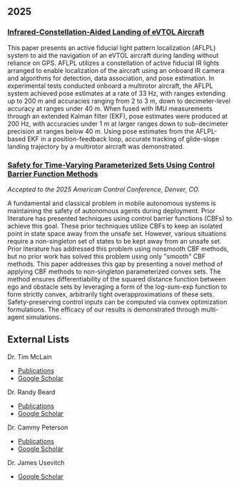 <!--
EDITING GUIDELINES

The publications tab is a place to view all recent publications published by the lab with brief overviews of the work and links to the published paper.
This isn't intended to be an extensive showcase, just a compiled list with brief summaries.

To add an entry, create a new three pound header under the appropriate year, in reverse chronological order.
Follow the template below, adding the current year in reverse chronological order if necessary.
```
## 2025

### [Name of new paper](doi_link)

Copy of abstract or another brief summary.

### [Previous new paper](previous_doi_link)
```
-->

## 2025

### [Infrared-Constellation-Aided Landing of eVTOL Aircraft](https://doi.org/10.2514/6.2025-1538)

This paper presents an active fiducial light pattern localization (AFLPL) system to aid the navigation of an eVTOL aircraft during landing without reliance on GPS. AFLPL utilizes a constellation of active fiducial IR lights arranged to enable localization of the aircraft using an onboard IR camera and algorithms for detection, data association, and pose estimation. In experimental tests conducted onboard a multirotor aircraft, the AFLPL system achieved pose estimates at a rate of 33 Hz, with ranges extending up to 200 m and accuracies ranging from 2 to 3 m, down to decimeter-level accuracy at ranges under 40 m. When fused with IMU measurements through an extended Kalman filter (EKF), pose estimates were produced at 200 Hz, with accuracies under 1 m at larger ranges down to sub-decimeter precision at ranges below 40 m. Using pose estimates from the AFLPL-based EKF in a position-feedback loop, accurate tracking of glide-slope landing trajectory by a multirotor aircraft was demonstrated.

### [Safety for Time-Varying Parameterized Sets Using Control Barrier Function Methods](https://arxiv.org/abs/2503.12003)

_Accepted to the 2025 American Control Conference, Denver, CO._

A fundamental and classical problem in mobile autonomous systems is maintaining the safety of autonomous agents during deployment. Prior literature has presented techniques using control barrier functions (CBFs) to achieve this goal. These prior techniques utilize CBFs to keep an isolated point in state space away from the unsafe set. However, various situations require a non-singleton set of states to be kept away from an unsafe set. Prior literature has addressed this problem using nonsmooth CBF methods, but no prior work has solved this problem using only "smooth" CBF methods. This paper addresses this gap by presenting a novel method of applying CBF methods to non-singleton parameterized convex sets. The method ensures differentiability of the squared distance function between ego and obstacle sets by leveraging a form of the log-sum-exp function to form strictly convex, arbitrarily tight overapproximations of these sets. Safety-preserving control inputs can be computed via convex optimization formulations. The efficacy of our results is demonstrated through multi-agent simulations.


## External Lists

Dr. Tim McLain

- [Publications](http://me.byu.edu/faculty/timmclain?sec=publications)
- [Google Scholar](https://scholar.google.com/citations?user=vXNuwuUAAAAJ)

Dr. Randy Beard

- [Publications](http://www.et.byu.edu/~beard/papers/preprints.htm)
- [Google Scholar](http://scholar.google.com/citations?user=cLSfhaoAAAAJ)

Dr. Cammy Peterson

- [Publications](https://ece.byu.edu/directory/cammy-peterson)
- [Google Scholar](https://scholar.google.com/citations?user=l78bmtoAAAAJ)

Dr. James Usevitch

- [Google Scholar](https://scholar.google.com/citations?user=JUKswVIAAAAJ)
